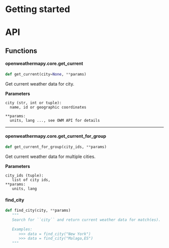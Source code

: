 # Getting started
# API
## Functions
#### openweathermapy.core.get_current
```Python
def get_current(city=None, **params)
```
Get current weather data for city.

**Parameters**
```
city (str, int or tuple):
  name, id or geographic coordinates
  
**params:
  units, lang ..., see OWM API for details
```
***

#### openweathermapy.core.get_current_for_group
```Python
def get_current_for_group(city_ids, **params)
```
Get current weather data for multiple cities.

**Parameters**
```
city_ids (tuple):
   list of city ids,
**params:
   units, lang
```

#### find_city
```Python
def find_city(city, **params)
   """
   Search for ``city`` and return current weather data for match(es).
   
   Examples:
      >>> data = find_city("New York")
      >>> data = find_city("Malaga,ES")
   """
```
